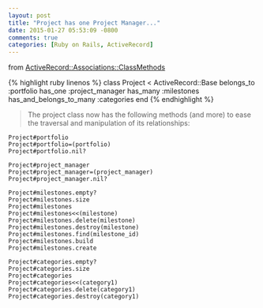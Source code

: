```yaml
---
layout: post
title: "Project has one Project Manager..."
date: 2015-01-27 05:53:09 -0800
comments: true
categories: [Ruby on Rails, ActiveRecord]
---
```


from [ActiveRecord::Associations::ClassMethods](http://api.rubyonrails.org/classes/ActiveRecord/Associations/ClassMethods.html)

{% highlight ruby linenos %}
class Project < ActiveRecord::Base
  belongs_to              :portfolio
  has_one                 :project_manager
  has_many                :milestones
  has_and_belongs_to_many :categories
end
{% endhighlight %}

> The project class now has the following methods (and more) to ease the traversal and manipulation of its relationships:

`Project#portfolio`  
`Project#portfolio=(portfolio)`  
`Project#portfolio.nil?`

`Project#project_manager`  
`Project#project_manager=(project_manager)`  
`Project#project_manager.nil?`

`Project#milestones.empty?`  
`Project#milestones.size`  
`Project#milestones`  
`Project#milestones<<(milestone)`  
`Project#milestones.delete(milestone)`  
`Project#milestones.destroy(milestone)`  
`Project#milestones.find(milestone_id)`  
`Project#milestones.build`  
`Project#milestones.create`

`Project#categories.empty?`   
`Project#categories.size`  
`Project#categories`  
`Project#categories<<(category1)`  
`Project#categories.delete(category1)`  
`Project#categories.destroy(category1)`




